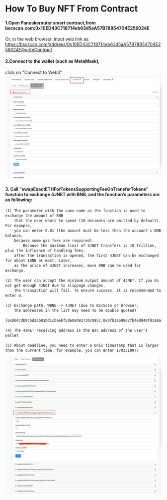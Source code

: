 How To Buy NFT From Contract
====

 
#### 1.Open Pancakerouter smart contract,from bscscan.com:0x10ED43C718714eb63d5aA57B78B54704E256024E
  Or, in the web browser, input web link as:
  https://bscscan.com/address/0x10ED43C718714eb63d5aA57B78B54704E256024E#writeContract
 

#### 2.Connect to the wallet (such as MetaMask), 
  click on  "Connect to Web3"
  ![Image text](https://raw.githubusercontent.com/4jnet/Operational_Guidelines/main/images/ScreenShot1.jpg)

 
#### 3. Call "swapExactETHForTokensSupportingFeeOnTransferTokens" function to exchange 4JNET with BNB, and the function’s parameters are as following:
    (1) The parameter with the same name as the function is used to exchange the amount of BNB  
        that the user wants to spend (18 decimals are omitted by default). For example,  
        you can enter 0.01 (the amount must be less than the account’s BNB balance,  
        because some gas fees are required). 
            Because the maximum limit of 4JNET transfers is 10 trillion, plus the influence of handling fees, 
        after the transaction is opened, the first 4JNET can be exchanged for about 1BNB at most. Later, 
        as the price of 4JNET increases, more BNB can be used for exchange. 

    (2) The user can accept the minimum output amount of 4JNET. If you do not get enough 4JNET due to slippage changes,  
        the transaction will fail. To ensure success, it is recommended to enter 0. 

    (3) Exchange path, WBNB -> 4JNET (due to BscScan or browser,  
        the addresses in the list may need to be double quoted)   
        [0xbb4cdb9cbd36b01bd1cbaebf2de08d9173bc095c,0xbfb1a68962fb4ed040fd3a0a71dc2c2015bcc667] 

    (4) The 4JNET receiving address is the Bsc address of the user's wallet 

    (5) About deadline, you need to enter a Unix timestamp that is larger than the current time, for example, you can enter 1703310977 

![Image text](https://raw.githubusercontent.com/4jnet/Operational_Guidelines/main/images/ScreenShot2.jpg)

